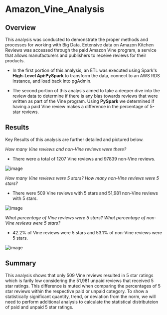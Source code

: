 # Amazon_Vine_Analysis

## Overview

This analysis was conducted to demonstrate the proper methods and processes for working with Big Data. Extensive data on Amazon Kitchen Reviews was accessed through the paid Amazon Vine program, a service that allows manufacturers and publishers to receive reviews for their products.

* In the first portion of this analysis, an ETL was executed using Spark's **High-Level Api:PySpark**  to transform the data, connect to an AWS RDS instance, and load back into pgAdmin. 

* The second portion of this analysis aimed to take a deeper dive into the review data to determine if there is any bias towards reviews that were written as part of the Vine program.  Using **PySpark** we determined if having a paid Vine review makes a difference in the percentage of 5-star reviews.


## Results
Key Results of this analysis are further detailed and pictured below. 

*How many Vine reviews and non-Vine reviews were there?*

* There were a total of 1207 Vine reviews and 97839 non-Vine reviews.

![image](https://user-images.githubusercontent.com/89872154/149710210-eb92c15e-3b14-42ad-959b-45a1a7292c35.png)

*How many Vine reviews were 5 stars? How many non-Vine reviews were 5 stars?*

* There were 509 Vine reviews with 5 stars and 51,981 non-Vine reviews with 5 stars. 

![image](https://user-images.githubusercontent.com/89872154/149710370-f0db352c-8da7-4519-bf3e-1e058060f29c.png)


*What percentage of Vine reviews were 5 stars? What percentage of non-Vine reviews were 5 stars?*

* 42.2% of Vine reviews were 5 stars and 53.1% of non-Vine reviews were 5 stars. 

![image](https://user-images.githubusercontent.com/89872154/149710404-e2182991-6021-424b-b9ed-2c9f98ffdc1a.png)


## Summary

This analysis shows that only 509 Vine reviews resulted in 5 star ratings which is farily low considering the 51,981 unpaid reviews that received 5 star ratings. This difference is muted when comparing the percentages of 5 star reviews within the respective paid or unpaid category. To show a statistically significant quantity, trend, or deviation from the norm, we will need to perform additional analysis to calculate the statistical distributeion of paid and unpaid 5 star ratings.
